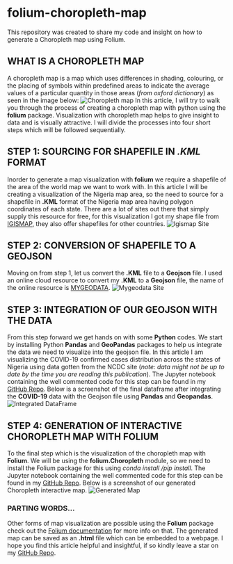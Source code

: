 # folium-choropleth-map
This repository was created to share my code and insight on how to generate a Choropleth map using Folium.


## WHAT IS A CHOROPLETH MAP
A choropleth map is a map which uses differences in shading, colouring, or the placing of symbols within predefined areas to indicate the average values of a particular quantity in those areas (*from oxford dictionary*) as seen in the image below:
![Choropleth map](https://dev-to-uploads.s3.amazonaws.com/i/923bb1buhmea16qsiarf.png)
In this article, I will try to walk you through the process of creating a choropleth map with python using the **folium** package. Visualization with choropleth map helps to give insight to data and is visually attractive.
I will divide the processes into four short steps which will be followed sequentially.

## STEP 1: SOURCING FOR SHAPEFILE IN *.KML* FORMAT
Inorder to generate a map visualization with **folium** we require a shapefile of the area of the world map we want to work with.
In this article I will be creating a visualization of the Nigeria map area, so the need to source for a shapefile in **.KML** format of the Nigeria map area having polygon coordinates of each state.
There are a lot of sites out there that simply supply this resource for free, for this visualization I got my shape file from [IGISMAP](https://www.igismap.com/download-nigeria-shapefile-free-administrative-boundary-state-city-map/), they also offer shapefiles for other countries.
![Igismap Site](https://dev-to-uploads.s3.amazonaws.com/i/cmc7jrhdiod50iq2h6yt.png)

## STEP 2: CONVERSION OF SHAPEFILE TO A GEOJSON
Moving on from step 1, let us convert the **.KML** file to a **Geojson** file.
I used an online cloud resource to convert my **.KML** to a **Geojson** file, the name of the online resource is [MYGEODATA](https://mygeodata.cloud/converter/kml-to-geojson).
![Mygeodata Site](https://dev-to-uploads.s3.amazonaws.com/i/ppwm98yyhokzhudwrnie.png)

## STEP 3: INTEGRATION OF OUR GEOJSON WITH THE DATA
From this step forward we get hands on with some **Python** codes.
We start by installing Python **Pandas** and **GeoPandas** packages to help us integrate the data we need to visualize into the geojson file.
In this article I am visualizing the COVID-19 confirmed cases distribution across the states of Nigeria using data gotten from the NCDC site (*note: data might not be up to date  by the time you are reading this publication*).
The Jupyter notebook containing the well commented code for this step can be found in my [GitHub Repo](https://github.com/JUGG097/folium-choropleth-map/tree/master/Notebooks).
Below is a screenshot of the final dataframe after integrating the **COVID-19** data with the Geojson file using **Pandas** and **Geopandas**.
![Integrated DataFrame](https://dev-to-uploads.s3.amazonaws.com/i/035zzmxytnsmqguo8z6m.png)

## STEP 4: GENERATION OF INTERACTIVE CHOROPLETH MAP WITH FOLIUM
To the final step which is the visualization of the choropleth map with **Folium**.
We will be using the **folium.Choropleth** module, so we need to install the Folium package for this using *conda install /pip install*.
The Jupyter notebook containing the well commented code for this step can be found in my [GitHub Repo](https://github.com/JUGG097/folium-choropleth-map/tree/master/Notebooks).
Below is a screenshot of our generated Choropleth interactive map.
![Generated Map](https://dev-to-uploads.s3.amazonaws.com/i/2j69uokluo8zexaqj3hr.png)

### PARTING WORDS...
Other forms of map visualization are possible using the **Folium** package check out the [Folium documentation](https://python-visualization.github.io/folium/modules.html) for more info on that.
The generated map can be saved as an **.html** file which can be embedded to a webpage.
I hope you find this article helpful and insightful, if so kindly leave a star on my [GitHub Repo](https://github.com/JUGG097/folium-choropleth-map).







